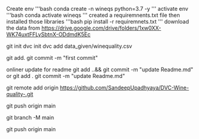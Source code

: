 Create env
'''bash
conda create -n wineqs python=3.7 -y
'''
activate env
'''bash
conda activate wineqs
'''
created a requiremnents.txt file
then installed those libraries
'''bash
pip install -r requiremnets.txt
'''
download the data from
https://drive.google.com/drive/folders/1xw0XX-WK74uxtFFLySbtnX-ODdmdK5Ec

git init
dvc init
dvc add data_given/winequality.csv

git add.
git commit -m "first commit"

onliner update for readme
git add ..&& git commit -m "update Readme.md"
or
git add .
git commit -m "update Readme.md"

git remote add origin https://github.com/SandeepUpadhyaya/DVC-Wine-quality-.git

git push origin main

git branch -M main

git push origin main


